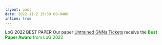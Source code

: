 ```yaml
---
layout: post
date: 2022-11-2 15:59:00-0400
inline: true
---
```


<span class="badge-flag" data-conf="publication">LoG 2022 BEST PAPER</span>   Our paper [Untrained GNNs Tickets](https://arxiv.org/abs/2211.15335) receive the  <font color=009f06> <b>  Best Paper Award </b>  from LoG 2022 </font>

